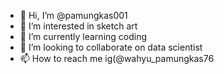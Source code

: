 - 👋 Hi, I’m @pamungkas001
- 👀 I’m interested in sketch art
- 🌱 I’m currently learning coding
- 💞️ I’m looking to collaborate on data scientist
- 📫 How to reach me ig(@wahyu_pamungkas76

<!---
pamungkas001/pamungkas001 is a ✨ special ✨ repository because its `README.md` (this file) appears on your GitHub profile.
You can click the Preview link to take a look at your changes.
--->
